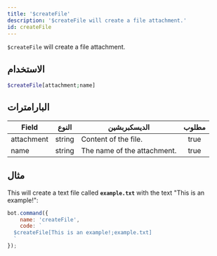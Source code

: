```yaml
---
title: '$createFile'
description: '$createFile will create a file attachment.'
id: createFile
---
```


`$createFile` will create a file attachment.

## الاستخدام

```php
$createFile[attachment;name]
```

## البارامترات

| Field      | النوع  | الديسكبربشين                | مطلوب |
| ---------- | ------ | --------------------------- |:-----:|
| attachment | string | Content of the file.        | true  |
| name       | string | The name of the attachment. | true  |

## مثال

This will create a text file called **`example.txt`** with the text "This is an example!":

```javascript
bot.command({
    name: 'createFile',
    code: `
  $createFile[This is an example!;example.txt]
  `
});
```
